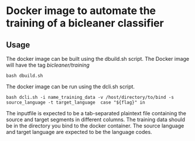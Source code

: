 # Docker image to automate the training of a bicleaner classifier
## Usage
The docker image can be built using the dbuild.sh script. The Docker image will have the tag _bicleaner/training_

```
bash dbuild.sh
```
The docker image can be run using the dcli.sh script.

```
bash dcli.sh -i name_training_data -v /host/directory/to/bind -s source_language -t target_language  case "${flag}" in
```
The inputfile is expected to be a tab-separated plaintext file containing the source and target segments in different columns.
The training data should be in the directory you bind to the docker container.
The source language and target language are expected to be the language codes.
